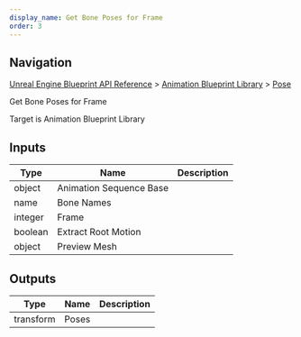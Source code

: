 ```yaml
---
display_name: Get Bone Poses for Frame
order: 3
---
```

## Navigation

[Unreal Engine Blueprint API Reference](https://dev.epicgames.com/documentation/en-us/unreal-engine/BlueprintAPI) > [Animation Blueprint Library](https://dev.epicgames.com/documentation/en-us/unreal-engine/BlueprintAPI/AnimationBlueprintLibrary) > [Pose](https://dev.epicgames.com/documentation/en-us/unreal-engine/BlueprintAPI/AnimationBlueprintLibrary/Pose)

Get Bone Poses for Frame

Target is Animation Blueprint Library

## Inputs

| Type | Name | Description |
| --- | --- | --- |
| object | Animation Sequence Base |  |
| name | Bone Names |  |
| integer | Frame |  |
| boolean | Extract Root Motion |  |
| object | Preview Mesh |  |

## Outputs

| Type | Name | Description |
| --- | --- | --- |
| transform | Poses |  |
